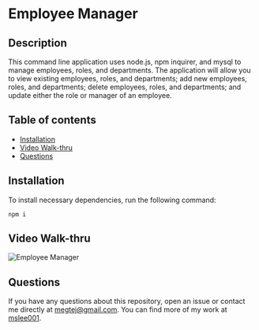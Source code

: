 # Employee Manager

## Description
This command line application uses node.js, npm inquirer, and mysql to manage employees, roles, and departments. The application will allow you to view existing employees, roles, and departments; add new employees, roles, and departments; delete employees, roles, and departments; and update either the role or manager of an employee.

## Table of contents
* [Installation](#installation)
* [Video Walk-thru](#video-walk-thru)
* [Questions](#questions)
        
## Installation
To install necessary dependencies, run the following command:
```
npm i
```

## Video Walk-thru

![Employee Manager](Assets/employee-manager.gif)

## Questions
If you have any questions about this repository, open an issue or contact me directly at megtej@gmail.com. You can find more of my work at [mslee001](https://github.com/mslee001).